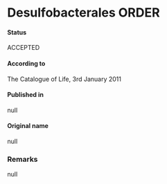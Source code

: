Desulfobacterales ORDER
=======

#### Status
ACCEPTED

#### According to
The Catalogue of Life, 3rd January 2011

#### Published in
null

#### Original name
null

### Remarks
null